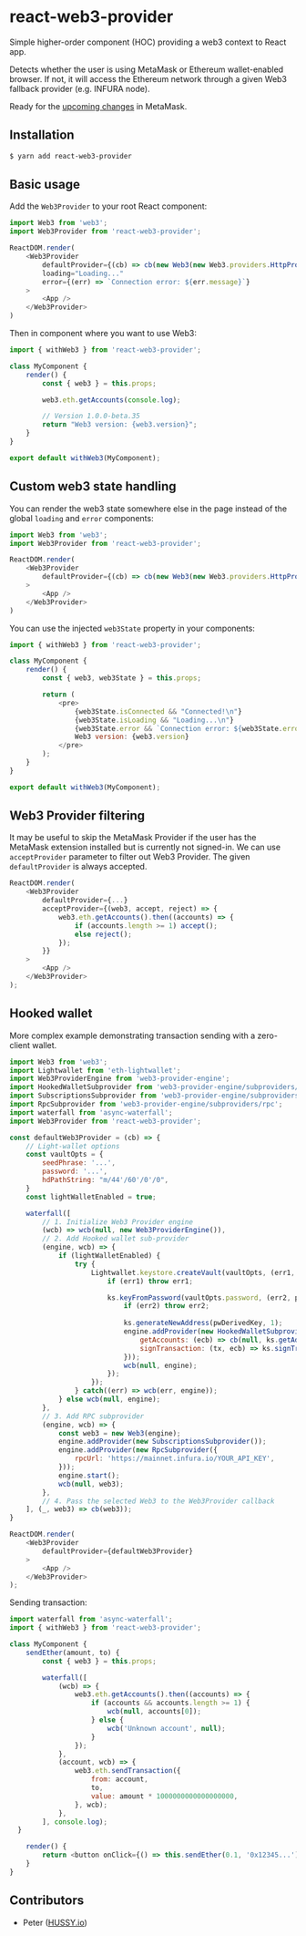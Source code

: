 # react-web3-provider
Simple higher-order component (HOC) providing a web3 context to React app.

Detects whether the user is using MetaMask or Ethereum wallet-enabled browser. If not, it will access the Ethereum network through a given Web3 fallback provider (e.g. INFURA node).

Ready for the [upcoming changes](https://medium.com/metamask/https-medium-com-metamask-breaking-change-injecting-web3-7722797916a8) in MetaMask.

## Installation

```sh
$ yarn add react-web3-provider
```

## Basic usage

Add the `Web3Provider` to your root React component:
```js
import Web3 from 'web3';
import Web3Provider from 'react-web3-provider';

ReactDOM.render(
	<Web3Provider
		defaultProvider={(cb) => cb(new Web3(new Web3.providers.HttpProvider("https://mainnet.infura.io/YOUR_API_KEY")))}
		loading="Loading..."
		error={(err) => `Connection error: ${err.message}`}
	>
		<App />
	</Web3Provider>
)
```


Then in component where you want to use Web3:
```js
import { withWeb3 } from 'react-web3-provider';

class MyComponent {
	render() {
		const { web3 } = this.props;

		web3.eth.getAccounts(console.log);

		// Version 1.0.0-beta.35
		return "Web3 version: {web3.version}";
	}
}

export default withWeb3(MyComponent);
```

## Custom web3 state handling

You can render the web3 state somewhere else in the page instead of the global `loading` and `error` components:
```js
import Web3 from 'web3';
import Web3Provider from 'react-web3-provider';

ReactDOM.render(
	<Web3Provider
		defaultProvider={(cb) => cb(new Web3(new Web3.providers.HttpProvider("https://mainnet.infura.io/YOUR_API_KEY")))}
	>
		<App />
	</Web3Provider>
)
```


You can use the injected `web3State` property in your components:
```js
import { withWeb3 } from 'react-web3-provider';

class MyComponent {
	render() {
		const { web3, web3State } = this.props;

		return (
			<pre>
				{web3State.isConnected && "Connected!\n"}
				{web3State.isLoading && "Loading...\n"}
				{web3State.error && `Connection error: ${web3State.error.message}\n`}
				Web3 version: {web3.version}
			</pre>
		);
	}
}

export default withWeb3(MyComponent);
```


## Web3 Provider filtering
It may be useful to skip the MetaMask Provider if the user has the MetaMask extension installed but is currently not signed-in. We can use `acceptProvider` parameter to filter out Web3 Provider. The given `defaultProvider` is always accepted.
```js
ReactDOM.render(
	<Web3Provider
		defaultProvider={...}
		acceptProvider={(web3, accept, reject) => {
			web3.eth.getAccounts().then((accounts) => {
				if (accounts.length >= 1) accept();
				else reject();
			});
		}}
	>
		<App />
	</Web3Provider>
);
```


## Hooked wallet
More complex example demonstrating transaction sending with a zero-client wallet.
```js
import Web3 from 'web3';
import Lightwallet from 'eth-lightwallet';
import Web3ProviderEngine from 'web3-provider-engine';
import HookedWalletSubprovider from 'web3-provider-engine/subproviders/hooked-wallet';
import SubscriptionsSubprovider from 'web3-provider-engine/subproviders/subscriptions';
import RpcSubprovider from 'web3-provider-engine/subproviders/rpc';
import waterfall from 'async-waterfall';
import Web3Provider from 'react-web3-provider';

const defaultWeb3Provider = (cb) => {
	// Light-wallet options
	const vaultOpts = {
		seedPhrase: '...',
		password: '...',
		hdPathString: "m/44'/60'/0'/0",
	}
	const lightWalletEnabled = true;

	waterfall([
		// 1. Initialize Web3 Provider engine
		(wcb) => wcb(null, new Web3ProviderEngine()),
		// 2. Add Hooked wallet sub-provider
		(engine, wcb) => {
			if (lightWalletEnabled) {
				try {
					Lightwallet.keystore.createVault(vaultOpts, (err1, ks) => {
						if (err1) throw err1;

						ks.keyFromPassword(vaultOpts.password, (err2, pwDerivedKey) => {
							if (err2) throw err2;
			
							ks.generateNewAddress(pwDerivedKey, 1);
							engine.addProvider(new HookedWalletSubprovider({
								getAccounts: (ecb) => cb(null, ks.getAddresses()),
								signTransaction: (tx, ecb) => ks.signTransaction(tx, ecb),
							}));
							wcb(null, engine);
						});
					});
				} catch((err) => wcb(err, engine));
			} else wcb(null, engine);
		},
		// 3. Add RPC subprovider
		(engine, wcb) => {
			const web3 = new Web3(engine);
			engine.addProvider(new SubscriptionsSubprovider());
			engine.addProvider(new RpcSubprovider({
				rpcUrl: 'https://mainnet.infura.io/YOUR_API_KEY',
			}));
			engine.start();
			wcb(null, web3);
		},
		// 4. Pass the selected Web3 to the Web3Provider callback
	], (_, web3) => cb(web3));
}

ReactDOM.render(
	<Web3Provider
		defaultProvider={defaultWeb3Provider}
	>
		<App />
	</Web3Provider>
);
```

Sending transaction:
```js
import waterfall from 'async-waterfall';
import { withWeb3 } from 'react-web3-provider';

class MyComponent {
	sendEther(amount, to) {
		const { web3 } = this.props;

		waterfall([
			(wcb) => {
				web3.eth.getAccounts().then((accounts) => {
					if (accounts && accounts.length >= 1) {
						wcb(null, accounts[0]);
					} else {
						wcb('Unknown account', null);
					}
				});
			},
			(account, wcb) => {
				web3.eth.sendTransaction({
					from: account,
					to,
					value: amount * 1000000000000000000,
				}, wcb);
			},
 		], console.log);
  }

	render() {
		return <button onClick={() => this.sendEther(0.1, '0x12345...')}>SEND TRANSACTION</button>;
	}
}
```


## Contributors
- Peter ([HUSSY.io](https://hussy.io))
